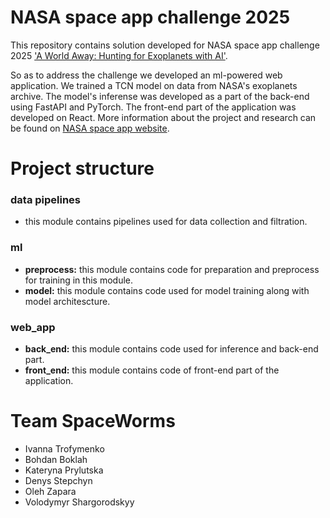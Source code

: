 # NASA space app challenge 2025
This repository contains solution developed for NASA space app challenge 2025 ['A World Away: Hunting for Exoplanets with AI'](https://www.spaceappschallenge.org/2025/challenges/a-world-away-hunting-for-exoplanets-with-ai/).

So as to address the challenge we developed an ml-powered web application. We trained a TCN model on data from NASA's exoplanets archive. The model's inferense was developed as a part of the back-end using FastAPI and PyTorch. The front-end part of the application was developed on React. More information about the project and research can be found on [NASA space app website](https://www.spaceappschallenge.org/2025/find-a-team/spaceworms2/?tab=project).

# Project structure
### data pipelines
- this module contains pipelines used for data collection and filtration.
### ml
- **preprocess:** this module contains code for preparation and preprocess for training in this module.
- **model:** this module contains code used for model training along with model architescture.
### web_app
- **back_end:** this module contains code used for inference and back-end part.
- **front_end:** this module contains code of front-end part of the application.

# Team SpaceWorms
- Ivanna Trofymenko
- Bohdan Boklah
- Kateryna Prylutska
- Denys Stepchyn
- Oleh Zapara
- Volodymyr Shargorodskyy
